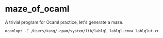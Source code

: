 # maze_of_ocaml
A trivial program for Ocaml practice, let's generate a maze.

```sh
ocamlopt -I /Users/kang/.opam/system/lib/lablgl lablgl.cmxa lablglut.cmxa str.cmxa unix.cmxa maze.ml -o maze
